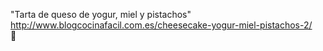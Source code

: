 "Tarta de queso de yogur, miel y pistachos"	http://www.blogcocinafacil.com.es/cheesecake-yogur-miel-pistachos-2/	
਍